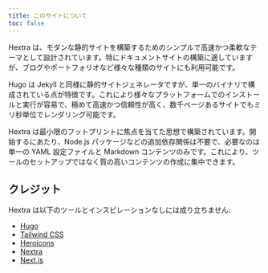 ```yaml
---
title: このサイトについて
toc: false
---
```


Hextra は、モダンな静的サイトを構築するためのシンプルで高速かつ柔軟なテーマとして設計されています。特にドキュメントサイトの構築に適していますが、ブログやポートフォリオなど様々な種類のサイトにも利用可能です。

Hugo は Jekyll と同様に静的サイトジェネレータですが、単一のバイナリで構成されている点が特徴です。これにより様々なプラットフォームでのインストールと実行が容易で、極めて高速かつ信頼性が高く、数千ページあるサイトでもミリ秒単位でレンダリング可能です。

Hextra は最小限のフットプリントに焦点を当てた思想で構築されています。開始するにあたり、Node.js パッケージなどの追加依存関係は不要で、必要なのは単一の YAML 設定ファイルと Markdown コンテンツのみです。これにより、ツールのセットアップではなく質の高いコンテンツの作成に集中できます。

## クレジット

Hextra は以下のツールとインスピレーションなしには成り立ちません:

- [Hugo](https://gohugo.io/)
- [Tailwind CSS](https://tailwindcss.com/)
- [Heroicons](https://heroicons.com/)
- [Nextra](https://nextra.vercel.app/)
- [Next.js](https://nextjs.org/)